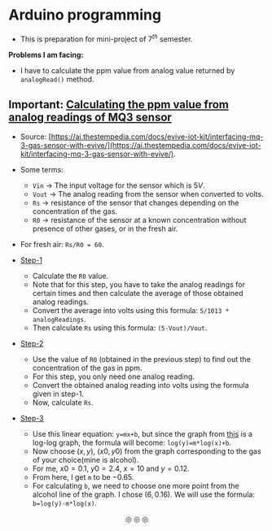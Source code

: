# Arduino programming

* This is preparation for mini-project of $7^{th}$ semester.

**Problems I am facing:**
* I have to calculate the ppm value from analog value returned by `analogRead()` method.

## Important: <ins>Calculating the ppm value from analog readings of MQ3 sensor</ins>
* Source: [https://ai.thestempedia.com/docs/evive-iot-kit/interfacing-mq-3-gas-sensor-with-evive/](https://ai.thestempedia.com/docs/evive-iot-kit/interfacing-mq-3-gas-sensor-with-evive/).

* Some terms:
	* `Vin` $\rightarrow$ The input voltage for the sensor which is $5V$.
	* `Vout` $\rightarrow$ The analog reading from the sensor when converted to volts.
	* `Rs` $\rightarrow$ resistance of the sensor that changes depending on the concentration of the gas.
	* `R0` $\rightarrow$ resistance of the sensor at a known concentration without presence of other gases, or in the fresh air.
* For fresh air: `Rs/R0 = 60`.

* <ins>Step-1</ins>
	* Calculate the `R0` value.
	* Note that for this step, you have to take the analog readings for certain times and then calculate the average of those obtained analog readings.
	* Convert the average into volts using this formula: `5/1013 * analogReadings`.
	* Then calculate `Rs` using this formula: `(5-Vout)/Vout`.
* <ins>Step-2</ins>
	* Use the value of `R0` (obtained in the previous step) to find out the concentration of the gas in ppm.
	* For this step, you only need one analog reading.
	* Convert the obtained analog reading into volts using the formula given in step-1.
	* Now, calculate `Rs`.

* <ins>Step-3</ins>
	* Use this linear equation: `y=mx+b`, but since the graph from [this](https://www.sparkfun.com/datasheets/Sensors/MQ-3.pdf) is a log-log graph, the formula will become: `log(y)=m*log(x)+b`.
	* Now choose $(x,y)$, $(x0,y0)$ from the graph corresponding to the gas of your choice(mine is alcohol).
	* For me, $x0=0.1$, $y0=2.4$, $x=10$ and $y=0.12$.
	* From here, I get `m` to be $-0.65$.
	* For calculating `b`, we need to choose one more point from the alcohol line of the graph. I chose $(6,0.16)$. We will use the formula: `b=log(y)-m*log(x)`.

<p align="center">
&#9678; &#9678; &#9678;
</p>
